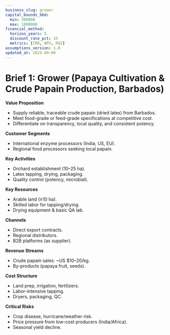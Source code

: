 ```yaml
---
business_slug: grower
capital_bounds_bbd:
  min: 300000
  max: 1000000
financial_method:
  horizon_years: 5
  discount_rate_pct: 15
  metrics: [IRR, NPV, ROI]
assumptions_version: 1.0
updated_at: 2025-09-09
---
```


# **Brief 1: Grower (Papaya Cultivation & Crude Papain Production, Barbados)**

**Value Proposition**

* Supply reliable, traceable crude papain (dried latex) from Barbados.  
* Meet food-grade or feed-grade specifications at competitive cost.  
* Differentiate on transparency, local quality, and consistent potency.

**Customer Segments**

* International enzyme processors (India, US, EU).  
* Regional food processors seeking local papain.

**Key Activities**

* Orchard establishment (10–25 ha).  
* Latex tapping, drying, packaging.  
* Quality control (potency, microbial).

**Key Resources**

* Arable land (≥10 ha).  
* Skilled labor for tapping/drying.  
* Drying equipment & basic QA lab.

**Channels**

* Direct export contracts.  
* Regional distributors.  
* B2B platforms (as supplier).

**Revenue Streams**

* Crude papain sales: \~US $10–20/kg.  
* By-products (papaya fruit, seeds).

**Cost Structure**

* Land prep, irrigation, fertilizers.  
* Labor-intensive tapping.  
* Dryers, packaging, QC.

**Critical Risks**

* Crop disease, hurricane/weather risk.  
* Price pressure from low-cost producers (India/Africa).  
* Seasonal yield decline.
